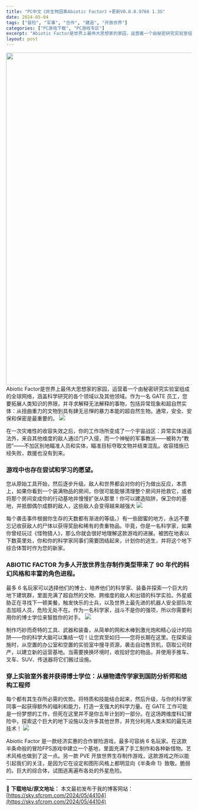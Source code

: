```yaml
---
title: "PC中文《非生物因素Abiotic Factor》+更新V0.8.0.9766 1.3G"
date: 2024-05-04
tags: ["冒险", "军事", "合作", "建造", "开放世界"]
categories: ["PC游戏下载", "PC游戏专区"]
excerpt: "Abiotic Factor是世界上最伟大思想家的家园，运营着一个由秘密研究实验室组成的全球网络，涵盖科学研究的各个领域以及其他领域。作为一名 GATE 员工，您要拓展人类知识的界限，并寻求解释无法解释的事物，包括异常现象和超自然实体：从扭曲重力的文物到具有肆无忌惮的暴力本能的超自然生物。通常，安全&hellip;"
layout: post
---
```


<img class="aligncenter size-full wp-image-44105" src="https://sky.sfcrom.com/wp-content/uploads/2024/05/2024050413304639.webp" alt="" width="600" height="900" />
Abiotic Factor是世界上最伟大思想家的家园，运营着一个由秘密研究实验室组成的全球网络，涵盖科学研究的各个领域以及其他领域。作为一名 GATE 员工，您要拓展人类知识的界限，并寻求解释无法解释的事物，包括异常现象和超自然实体：从扭曲重力的文物到具有肆无忌惮的暴力本能的超自然生物。通常，安全、安保和保密是最重要的。

<img src="https://sky.sfcrom.com/wp-content/uploads/2024/05/20240504213314-974c4.jpeg" />

在一次灾难性的收容失效之后，你的工作场所变成了一个宇宙战区：异常实体逍遥法外，来自其他维度的敌人通过门户入侵，而一个神秘的军事教派——被称为“教团”——不加区别地瞄准人员和实体，瞄准目标夺取文物并结束混乱。收容措施已经失败，救援也没有到来。
<h3>游戏中也存在尝试和学习的愿望。</h3>
您从原始工具开始，然后逐步升级。敌人和世界都会对你的行为做出反应，本质上，如果你看到一个装满物品的房间，你很可能能够清理整个房间并抢救它，或者将那个房间变成你的行动基地并慢慢扩张从那里！你可以建造陷阱，保卫你的基地，并抵御偶尔成群的敌人，这些敌人会变得越来越强大

<img src="https://sky.sfcrom.com/wp-content/uploads/2024/05/20240504213319-b2562.jpeg" />

每个袭击事件根据你生存的天数都有渐进的等级。）有一些甜蜜的地方，永远不要忘记收获敌人的尸体以获得奖励和稀有的贵重物品。毕竟，你是一名科学家，如果你曾经玩过《怪物猎人》，那么你就会很好地理解这款游戏的进展。被困在地表以下数英里处，你和你的科学家同事们需要团结起来，计划你的逃生，并将这个地下综合体暂时作为您的新家。
<h3>ABIOTIC FACTOR 为多人开放世界生存制作类型带来了 90 年代的科幻风格和丰富的角色进程。</h3>
最多 6 名玩家可以选择他们的博士、培养他们的科学家、装备并探索一个巨大的地下建筑群，里面充满了超自然的文物、跨维度的敌人和出错的科学实验。外星威胁正在寻找下一顿美餐，触发快乐的士兵，以及世界上最先进的机器人安全部队攻击加班人员，危险无处不在。作为一名科学家，战斗不是你的强项，所以你需要利用你的博士学位来智胜你的对手。

<img src="https://sky.sfcrom.com/wp-content/uploads/2024/05/20240504213325-c15a8.jpeg" />

制作巧妙而奇特的工具、武器和装备，从简单的网和木棒到激光炮和精心设计的陷阱——你的科学大脑可以集结一切！让您宾至如归——您将长期在这里。在探索设施时，从空置的办公室和空置的实验室中搜寻资源，袭击自动售货机，窃取公司财产，以建立新的运营基地。当需要换换环境时，收拾好您的物品，并使用手推车、叉车、SUV、传送器将它们搬过设施。
<h3>穿上实验室外套并获得博士学位：从植物遗传学家到国防分析师和结构工程师</h3>
每个都有其生存所必需的优势。将特质和技能结合起来，然后升级，与你的科学家同事一起获得额外的福利和能力，打造一支强大的科学力量。在 GATE 工作可能是一份梦想的工作，但死在这里并不是你五年计划的一部分。在这场跨维度科幻冒险中，探索这个巨大的地下设施以及许多其他世界，并充分利用人类未知的最先进技术！

<img src="https://sky.sfcrom.com/wp-content/uploads/2024/05/20240504213328-733bd.jpeg" />

Abiotic Factor 是一款经济实惠的合作冒险游戏，最多可容纳 6 名玩家。在这款半条命般的冒险FPS游戏中建立一个基地，里面充满了手工制作和各种新怪物。艺术风格也做到了这一点。另一款 PVE 开放世界生存制作游戏，这款游戏之所以能引起我们的关注，是因为它在设定和图形风格上都明显向《半条命 1》致敬。脆弱的。巨大的综合体，试图逃离遍布各处的外星危险。

---
📖 **下载地址/原文地址：** 本文最初发布于我的博客网站：[https://sky.sfcrom.com/2024/05/44104](https://sky.sfcrom.com/2024/05/44104)
